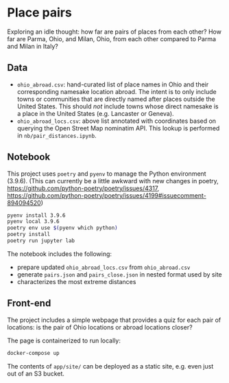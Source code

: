 # Place pairs

Exploring an idle thought: how far are pairs of places from each other? How far are Parma, Ohio, and Milan, Ohio, from each other compared to Parma and Milan in Italy?

## Data

- `ohio_abroad.csv`: hand-curated list of place names in Ohio and their corresponding namesake location abroad. The intent is to only include towns or communities that are directly named after places outside the United States. This should *not* include towns whose direct namesake is a place in the United States (e.g. Lancaster or Geneva).
- `ohio_abroad_locs.csv`: above list annotated with coordinates based on querying the Open Street Map nominatim API. This lookup is performed in `nb/pair_distances.ipynb`.

## Notebook

This project uses `poetry` and `pyenv` to manage the Python environment (3.9.6). (This can currently be a little awkward with new changes in poetry, https://github.com/python-poetry/poetry/issues/4317, https://github.com/python-poetry/poetry/issues/4199#issuecomment-894094520)

```bash
pyenv install 3.9.6
pyenv local 3.9.6
poetry env use $(pyenv which python)
poetry install
poetry run jupyter lab
```

The notebook includes the following:
- prepare updated `ohio_abroad_locs.csv` from `ohio_abroad.csv`
- generate `pairs.json` and `pairs_close.json` in nested format used by site
- characterizes the most extreme distances

## Front-end

The project includes a simple webpage that provides a quiz for each pair of locations: is the pair of Ohio locations or abroad locations closer?

The page is containerized to run locally:

```bash
docker-compose up
```

The contents of `app/site/` can be deployed as a static site, e.g. even just out of an S3 bucket.
